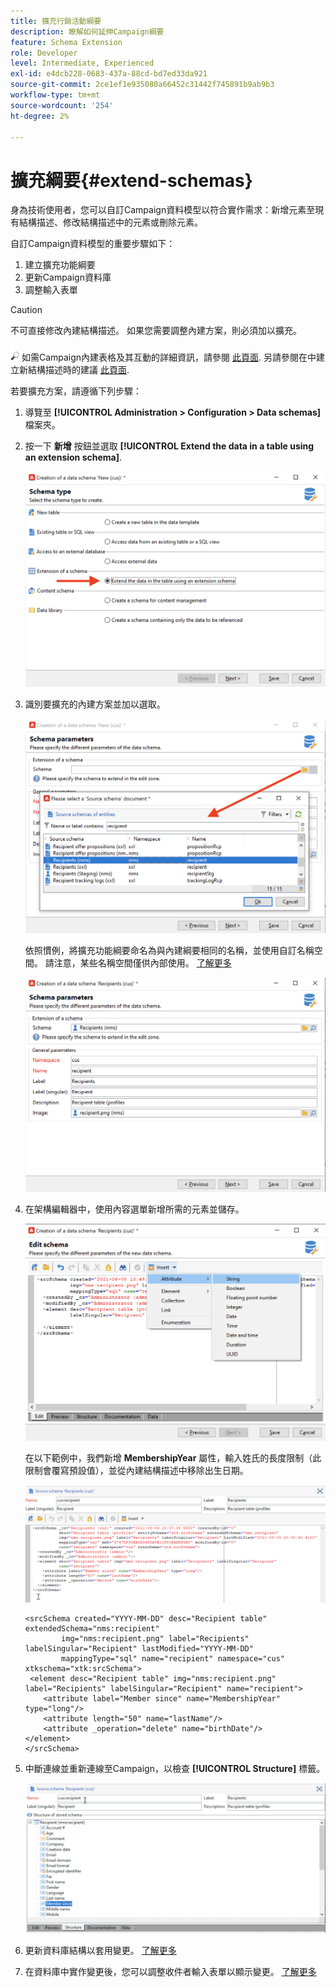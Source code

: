```yaml
---
title: 擴充行銷活動綱要
description: 瞭解如何延伸Campaign綱要
feature: Schema Extension
role: Developer
level: Intermediate, Experienced
exl-id: e4dcb228-0683-437a-88cd-bd7ed33da921
source-git-commit: 2ce1ef1e935080a66452c31442f745891b9ab9b3
workflow-type: tm+mt
source-wordcount: '254'
ht-degree: 2%

---
```


# 擴充綱要{#extend-schemas}

身為技術使用者，您可以自訂Campaign資料模型以符合實作需求：新增元素至現有結構描述、修改結構描述中的元素或刪除元素。

自訂Campaign資料模型的重要步驟如下：

1. 建立擴充功能綱要
1. 更新Campaign資料庫
1. 調整輸入表單

>[!CAUTION]
>不可直接修改內建結構描述。 如果您需要調整內建方案，則必須加以擴充。

![](../assets/do-not-localize/glass.png) 如需Campaign內建表格及其互動的詳細資訊，請參閱 [此頁面](datamodel.md). 另請參閱在中建立新結構描述時的建議 [此頁面](create-schema.md).

若要擴充方案，請遵循下列步驟：

1. 導覽至 **[!UICONTROL Administration > Configuration > Data schemas]** 檔案夾。
1. 按一下 **新增** 按鈕並選取 **[!UICONTROL Extend the data in a table using an extension schema]**.

   ![](assets/extend-schema-option.png)

1. 識別要擴充的內建方案並加以選取。

   ![](assets/extend-schema-select.png)

   依照慣例，將擴充功能綱要命名為與內建綱要相同的名稱，並使用自訂名稱空間。  請注意，某些名稱空間僅供內部使用。 [了解更多](schemas.md#reserved-namespaces)

   ![](assets/extend-schema-validate.png)

1. 在架構編輯器中，使用內容選單新增所需的元素並儲存。

   ![](assets/extend-schema-edit.png)

   在以下範例中，我們新增 **MembershipYear** 屬性，輸入姓氏的長度限制（此限制會覆寫預設值），並從內建結構描述中移除出生日期。

   ![](assets/extend-schema-sample.png)

   ```
   <srcSchema created="YYYY-MM-DD" desc="Recipient table" extendedSchema="nms:recipient"
           img="nms:recipient.png" label="Recipients" labelSingular="Recipient" lastModified="YYYY-MM-DD"
           mappingType="sql" name="recipient" namespace="cus" xtkschema="xtk:srcSchema">
    <element desc="Recipient table" img="nms:recipient.png" label="Recipients" labelSingular="Recipient" name="recipient">
       <attribute label="Member since" name="MembershipYear" type="long"/>
       <attribute length="50" name="lastName"/>
       <attribute _operation="delete" name="birthDate"/>
   </element>
   </srcSchema>
   ```

1. 中斷連線並重新連線至Campaign，以檢查 **[!UICONTROL Structure]** 標籤。

   ![](assets/extend-schema-structure.png)

1. 更新資料庫結構以套用變更。 [了解更多](update-database-structure.md)

1. 在資料庫中實作變更後，您可以調整收件者輸入表單以顯示變更。 [了解更多](forms.md)
